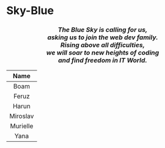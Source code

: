 # Sky-Blue
 ###  <center> ***The Blue Sky is calling for us,<br> asking us to join the web dev family.<br> Rising above all difficulties,<br> we will soar to new heights of coding<br>and find freedom in IT World.*** </center>

| Name     | 
|:-----:   |
| Boam     |
| Feruz    |
| Harun    |
| Miroslav |
| Murielle |
| Yana     |
